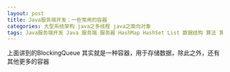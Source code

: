 ```yaml
---
layout: post
title: Java服务端开发：一些常用的容器
categories: 大型系统架构 java之多线程 java之面向对象
tags: Java服务端开发 Java 服务端 服务器 HashMap HashSet List 数据结构 算法 算法与数据结构 STL C++ 红黑树 
---
```


上面讲到的BlockingQueue 其实就是一种容器，用于存储数据，除此之外，还有其他更多的容器

